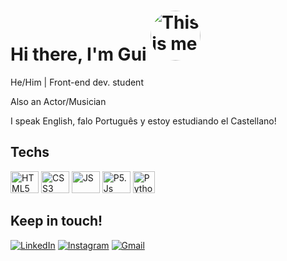 <!DOCTYPE html>
<html lang="en">
<head>
  <meta charset="UTF-8">
  <meta name="viewport" content="width=device-width, initial-scale=1.0">
  <title>Guilherme Gaddini - Front-end Developer</title>
</head>
<body>

  <!-- Apresentação -->
  <div>
    <h1>Hi there, I'm Gui <img alt="This is me" height="80" style="border-radius:50px;" src="https://cdn.picrew.me/shareImg/org/202305/1473879_ocWD26Cq.png"></h1>
    <p>He/Him | Front-end dev. student</p>
    <p>Also an Actor/Musician</p>
    <p>I speak English, falo Português y estoy estudiando el Castellano!</p>
  </div>

  <!-- Skills -->
  <div>
    <h2>Techs</h2>
    <img alt="HTML5" height="35" width="45" src="https://cdn.jsdelivr.net/gh/devicons/devicon/icons/html5/html5-plain-wordmark.svg"/>
    <img alt="CSS3" height="35" width="45" src="https://cdn.jsdelivr.net/gh/devicons/devicon/icons/css3/css3-plain-wordmark.svg"/>
    <img alt="JS" height="35" width="45" src="https://cdn.jsdelivr.net/gh/devicons/devicon/icons/javascript/javascript-plain.svg"/>
    <img alt="P5.Js" height="35" width="45" src="https://p5js.org/assets/img/p5js.svg"/>
    <img alt="Python" height="35" width="auto" src="https://s3.dualstack.us-east-2.amazonaws.com/pythondotorg-assets/media/files/python-logo-only.svg"/>
  </div>

  <!-- Social Medias -->
  <div>
    <h2>Keep in touch!</h2>
    <a href="https://www.linkedin.com/in/guilhermegaddini" target="_blank"><img alt="LinkedIn" src="https://img.shields.io/badge/-LinkedIn-%230077B5?style=for-the-badge&logo=linkedin&logoColor=white"></a> 
    <a href="https://instagram.com/guilhermegaddini" target="_blank"><img alt="Instagram" src="https://img.shields.io/badge/-Instagram-%23E4405F?style=for-the-badge&logo=instagram&logoColor=white"></a>
    <a href="mailto:guilhermegaddini@duck.com"><img alt="Gmail" src="https://img.shields.io/badge/-Gmail-%23333?style=for-the-badge&logo=gmail&logoColor=white"></a>
  </div>
  
</body>
</html>
